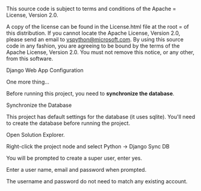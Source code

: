 This source code is subject to terms and conditions of the Apache =
License, Version 2.0. 

A copy of the license can be found in the License.html file at the root =
of this distribution. If you cannot locate the Apache License, Version 2.0, please send an email to vspython@microsoft.com. By using this source code in any fashion, you are agreeing to be bound by the terms of the Apache License, Version 2.0. You must not remove this notice, or any other, from this software.

Django Web App Configuration

One more thing...

Before running this project, you need to <STRONG>synchronize the database</STRONG>. 

Synchronize the Database

This project has default settings for the database (it uses sqlite). 
You'll need to create the database before running the project.

Open Solution Explorer.

Right-click the project node and select Python -> Django Sync DB

You will be prompted to create a super user, enter yes.

Enter a user name, email and password when prompted. 

The username and password do not need to match any existing account.